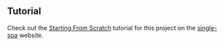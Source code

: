 ## Tutorial

Check out the [Starting From Scratch](https://single-spa.js.org/docs/starting-from-scratch.html) tutorial for this project on the [single-spa](https://single-spa.js.org/) website.